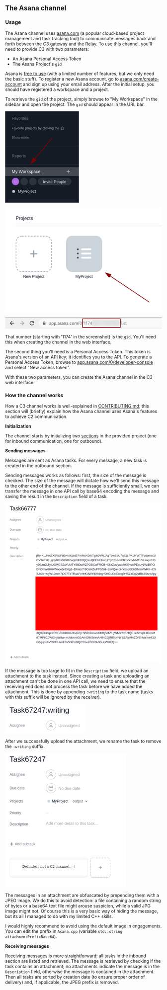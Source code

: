 ## The Asana channel

### Usage

The Asana channel uses [asana.com](https://asana.com/) (a popular cloud-based project management and task tracking tool) to communicate messages back and forth between the C3 gateway and the Relay. To use this channel, you'll need to provide C3 with two parameters:

* An Asana Personal Access Token
* The Asana Project's `gid`

Asana is [free to use](https://asana.com/pricing) (with a limited number of features, but we only need the basic stuff). 
To register a new Asana account, go to [asana.com/create-account](https://asana.com/create-account) and sign up using your email address. After the initial setup, you should have registered a workspace and a project. 

To retrieve the `gid` of the project, simply browse to "My Workspace" in the sidebar and open the project. The `gid` should appear in the URL bar.

![](AsanaChannelImages/1.png)

![](AsanaChannelImages/2.png)

![](AsanaChannelImages/3.png)

That number (starting with '1174' in the screenshot) is the `gid`. You'll need this when creating the channel in the web interface.

The second thing you'll need is a Personal Access Token. This token is Asana's version of an API key; it identifies you to the API. To generate a Personal Access Token, browse to [app.asana.com/0/developer-console](https://app.asana.com/0/developer-console) and select "New access token".

With these two parameters, you can create the Asana channel in the C3 web interface. 

### How the channel works

How a C3 channel works is well-explained in [CONTRIBUTING.md](../CONTRIBUTING.md); this section will (briefly) explain how the Asana channel uses Asana's features to achieve C2 communication. 

**Initialization**

The channel starts by initializing two [sections](https://asana.com/guide/help/projects/sections) in the provided project (one for inbound communication, one for outbound). 

**Sending messages**

Messages are sent as Asana tasks. For every message, a new task is created in the outbound section. 

Sending messages works as follows: first, the size of the message is checked. The size of the message will dictate how we'll send this message to the other end of the channel. If the message is sufficiently small, we can transfer the message in one API call by base64 encoding the message and saving the result in the `Description` field of a task. 

![](AsanaChannelImages/4.png)

If the message is too large to fit in the `Description` field, we upload an attachment to the task instead. Since creating a task and uploading an attachment can't be done in one API call, we need to ensure that the receiving end does not process the task before we have added the attachment. This is done by appending `:writing` to the task name (tasks with this suffix will be ignored by the receiver). 

![](AsanaChannelImages/5.png)

After we successfully upload the attachment, we rename the task to remove the `:writing` suffix.

![](AsanaChannelImages/6.png)

The messages in an attachment are obfuscated by prepending them with a JPEG image. We do this to avoid detection: a file containing a random string of bytes or a base64 text file might arouse suspicion, while a valid JPG image might not. Of course this is a very basic way of hiding the message, but its all I managed to do with my limited C++ skills.

I would highly recommend to avoid using the default image in engagements. You can edit the prefix in `Asana.cpp` (variable `std::string attachmentPrefixBase64`). 

**Receiving messages**

Receiving messages is more straightforward: all tasks in the inbound section are listed and retrieved. The message is retrieved by checking if the task contains an attachment; no attachments indicate the message is in the `Description` field, otherwise the message is contained in the attachment. Then all tasks are sorted by creation date (to ensure proper order of delivery) and, if applicable, the JPEG prefix is removed. 